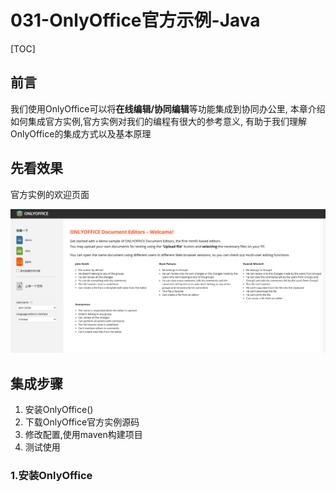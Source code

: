 # 031-OnlyOffice官方示例-Java

[TOC]

## 前言

我们使用OnlyOffice可以将**在线编辑/协同编辑**等功能集成到协同办公里, 本章介绍如何集成官方实例,官方实例对我们的编程有很大的参考意义, 有助于我们理解OnlyOffice的集成方式以及基本原理

## 先看效果

官方实例的欢迎页面

![image-20211227152901192](assets/image-20211227152901192.png)

## 集成步骤

1. 安装OnlyOffice()
2. 下载OnlyOffice官方实例源码
3. 修改配置,使用maven构建项目
4. 测试使用

### 1.安装OnlyOffice